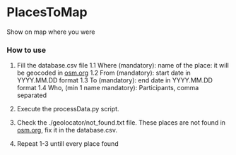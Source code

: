 # PlacesToMap
Show on map where you were


### How to use
1. Fill the database.csv file
	1.1 Where (mandatory): name of the place: it will be geocoded in [osm.org](https://osm.org)
	1.2 From (mandatory): start date in YYYY.MM.DD format
	1.3 To (mandatory): end date in YYYY.MM.DD format
	1.4 Who, (min 1 name mandatory): Participants, comma separated
	
2. Execute the processData.py script.
3. Check the ./geolocator/not_found.txt file. These places are not found in [osm.org](https://osm.org), fix it in the database.csv. 
4. Repeat 1-3 untill every place found